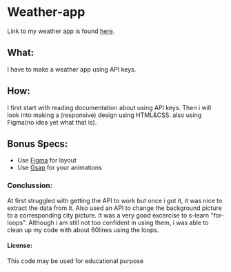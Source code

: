# Weather-app
Link to my weather app is found [here](https://krisderycke.github.io/Weather-app/index.html).

## What:
I have to make a weather app using API keys.


## How:
I first start with reading documentation about using API keys.
Then i will look into making a (responsive) design using HTML&CSS. also using Figma(no idea yet what that is).

## Bonus Specs:
* Use [Figma](https://www.figma.com/) for layout
* Use [Gsap](https://greensock.com/gsap) for your animations

### Conclussion:
At first struggled with getting the API to work but once i got it, it was nice to extract the data from it.
Also used an API to change the background picture to a corresponding city picture.
It was a very good excercise to s-learn "for-loops". Although i am still not too confident in using them, i was able to clean up my code with about 60lines using the loops.


#### License:
This code may be used for educational purpose
